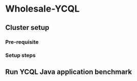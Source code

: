 # Wholesale-YCQL

## Cluster setup
### Pre-requisite

### Setup steps

## Run YCQL Java application benchmark
